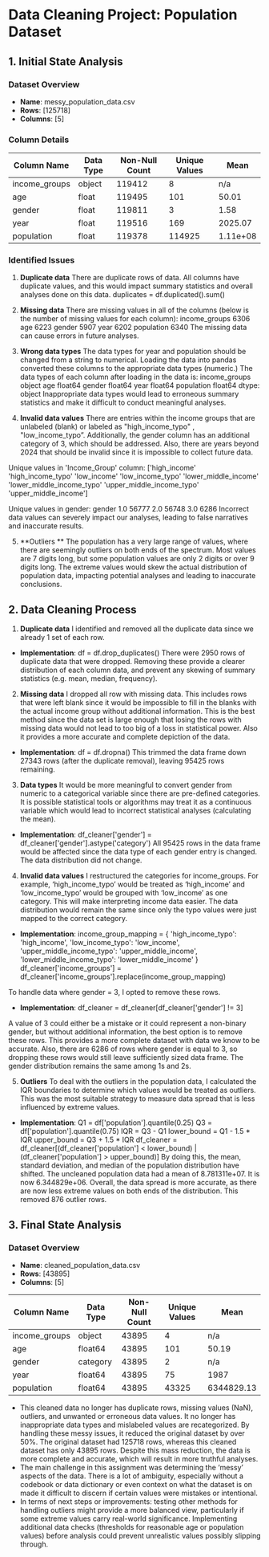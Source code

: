 # Data Cleaning Project: Population Dataset

## 1. Initial State Analysis

### Dataset Overview
- **Name**: messy_population_data.csv
- **Rows**: [125718]
- **Columns**: [5]

### Column Details
| Column Name     | Data Type | Non-Null Count | Unique Values | Mean      |
|------------------|-----------|----------------|---------------|-----------|
| income_groups     | object    | 119412         | 8             | n/a     |
| age               | float     | 119495         | 101           | 50.01     |
| gender            | float     | 119811         | 3             | 1.58      |
| year              | float     | 119516         | 169           | 2025.07   |
| population        | float     | 119378         | 114925        | 1.11e+08  |

### Identified Issues
1. **Duplicate data**
There are duplicate rows of data. All columns have duplicate values, and this would impact summary statistics and 
overall analyses done on this data.
duplicates = df.duplicated().sum()


2. **Missing data**
There are missing values in all of the columns (below is the number of missing values for each column):
income_groups    6306
age              6223
gender           5907
year             6202
population       6340
The missing data can cause errors in future analyses.

3. **Wrong data types**
The data types for year and population should be changed from a string to numerical. Loading the data into pandas 
converted these columns to the appropriate data types (numeric.) 
The data types of each column after loading in the data is:
income_groups     object
age              float64
gender           float64
year             float64
population       float64
dtype: object
Inappropriate data types would lead to erroneous summary statistics and make it difficult to conduct meaningful 
analyses.

4. **Invalid data values**
There are entries within the income groups that are unlabeled (blank) or labeled as "high_income_typo" ,  
"low_income_typo”. Additionally, the gender column has an additional category of 3, which should be addressed. Also, 
there are years beyond 2024 that should be invalid since it is impossible to collect future data.

Unique values in 'Income_Group' column:
['high_income' 'high_income_typo' 'low_income' 'low_income_typo'
 'lower_middle_income' 'lower_middle_income_typo'
 'upper_middle_income_typo' 'upper_middle_income']

Unique values in gender:
 gender
1.0    56777
2.0    56748
3.0     6286
Incorrect data values can severely impact our analyses, leading to false narratives and inaccurate results.

5. **Outliers **
The population has a very large range of values, where there are seemingly outliers on both ends of the spectrum. Most 
values are 7 digits long, but some population values are only 2 digits or over 9 digits long. The extreme values would 
skew the actual distribution of population data, impacting potential analyses and leading to inaccurate conclusions. 


## 2. Data Cleaning Process

1. **Duplicate data**
I identified and removed all the duplicate data since we already 1 set of each row.
- **Implementation**: df = df.drop_duplicates()
There were 2950 rows of duplicate data that were dropped. Removing these provide a clearer distribution of each column 
data, and prevent any skewing of summary statistics (e.g. mean, median, frequency).

2. **Missing data**
I dropped all row with missing data. This includes rows that were left blank since it would be impossible to fill in the 
blanks with the actual income group without additional information. This is the best method since the data set is large 
enough that losing the rows with missing data would not lead to too big of a loss in statistical power. Also it provides 
a more accurate and complete depiction of the data.
- **Implementation**: df = df.dropna()
This trimmed the data frame down 27343 rows (after the duplicate removal), leaving 95425 rows remaining.

3. **Data types**
It would be more meaningful to convert gender from numeric to a categorical variable since there are pre-defined 
categories. It is possible statistical tools or algorithms may treat it as a continuous variable which would lead to 
incorrect statistical analyses (calculating the mean).
- **Implementation**: df_cleaner['gender'] = df_cleaner['gender'].astype('category')
All 95425 rows in the data frame would be affected since the data type of each gender entry is changed. The data 
distribution did not change.

4. **Invalid data values**
I restructured the categories for income_groups. For example, ‘high_income_typo’ would be treated as ‘high_income’ and 
‘low_income_typo’ would be grouped with ‘low_income’ as one category. This will make interpreting income data easier. 
The data distribution would remain the same since only the typo values were just mapped to the correct category. 
- **Implementation**:
income_group_mapping = {
    'high_income_typo': 'high_income',
    'low_income_typo': 'low_income',
    'upper_middle_income_typo': 'upper_middle_income',
    'lower_middle_income_typo': 'lower_middle_income'
    }
    df_cleaner['income_groups'] = df_cleaner['income_groups'].replace(income_group_mapping)

To handle data where gender = 3, I opted to remove these rows. 
- **Implementation**: 
df_cleaner = df_cleaner[df_cleaner['gender'] != 3]

A value of 3 could either be a mistake or it could represent a non-binary gender, but without additional information, 
the best option is to remove these rows. This provides a more complete dataset with data we know to be accurate. Also, 
there are 6286 of rows where gender is equal to 3, so dropping these rows would still leave sufficiently sized data 
frame. The gender distribution remains the same among 1s and 2s.

5. **Outliers**
To deal with the outliers in the population data, I calculated the IQR boundaries to determine which values would be 
treated as outliers. This was the most suitable strategy to measure data spread that is less influenced by extreme 
values. 
- **Implementation**:
Q1 = df['population'].quantile(0.25)
Q3 = df['population'].quantile(0.75)
IQR = Q3 - Q1
lower_bound = Q1 - 1.5 * IQR
upper_bound = Q3 + 1.5 * IQR
df_cleaner = df_cleaner[(df_cleaner['population'] < lower_bound) | (df_cleaner['population'] > upper_bound)]
By doing this, the mean, standard deviation, and median of the population distribution have shifted. The uncleaned 
population data had a mean of 8.781311e+07. It is now 6.344829e+06. Overall, the data spread is more accurate, as there 
are now less extreme values on both ends of the distribution. This removed 876 outlier rows.


## 3. Final State Analysis

### Dataset Overview
- **Name**: cleaned_population_data.csv
- **Rows**: [43895]
- **Columns**: [5]

| Column Name     | Data Type | Non-Null Count | Unique Values | Mean          |
|------------------|-----------|----------------|---------------|---------------|
| income_groups     | object    | 43895          | 4             | n/a           |
| age               | float64   | 43895          | 101           | 50.19         |
| gender            | category  | 43895          | 2             | n/a           |
| year              | float64   | 43895          | 75            | 1987          |
| population        | float64   | 43895          | 43325         | 6344829.13    |

- This cleaned data no longer has duplicate rows, missing values (NaN), outliers, and unwanted or erroneous data values. 
It no longer has inappropriate data types and mislabeled values are recategorized. By handling these messy issues, it 
reduced the original dataset by over 50%. The original dataset had 125718 rows, whereas this cleaned dataset has only 
43895 rows. Despite this mass reduction, the data is more complete and accurate, which will result in more truthful 
analyses. 
- The main challenge in this assignment was determining the ‘messy’ aspects of the data. There is a lot of ambiguity, 
especially without a codebook or data dictionary or even context on what the dataset is on made it difficult to discern 
if certain values were mistakes or intentional. 
- In terms of next steps or improvements: testing other methods for handling outliers might provide a more balanced 
view, particularly if some extreme values carry real-world significance. Implementing additional data checks (thresholds 
for reasonable age or population values) before analysis could prevent unrealistic values possibly slipping through.

